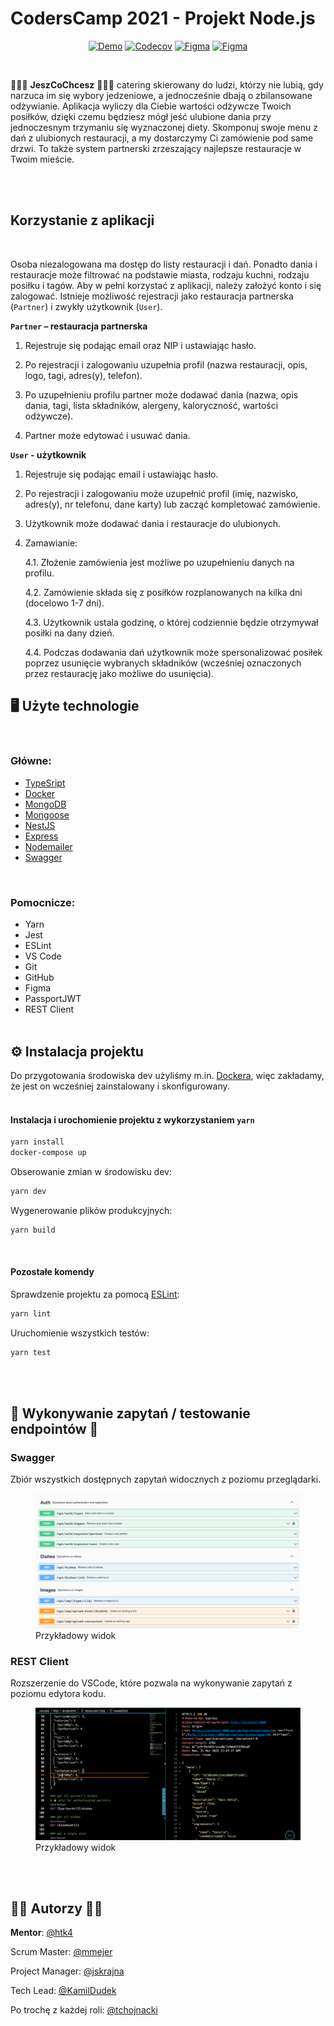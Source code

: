 # CodersCamp 2021 - Projekt Node.js

<div align="center">

[![Demo](https://img.shields.io/badge/-demo-green?logo=github)](https://www.figma.com/file/51gzaCTbilz6X9r0PZxmhX/Project.Fullstack?node-id=0%3A1)
[![Codecov](https://img.shields.io/codecov/c/github/CodersCamp2021-HK/CodersCamp2021.Project.Fullstack?logo=codecov)](https://app.codecov.io/gh/CodersCamp2021-HK/CodersCamp2021.Project.Fullstack)
[![Figma](https://img.shields.io/badge/-Figma-blueviolet?logo=figma)](https://www.figma.com/file/Cwxh4WHHLxBhhyxJQIgsI9/Project.Fullstack?node-id=10%3A13)
[![Figma](https://img.shields.io/badge/-figJam-violet?logo=figJam)](https://www.figma.com/file/51gzaCTbilz6X9r0PZxmhX/Project.Fullstack?node-id=0%3A1)

</div>

<br/>

<p>
🍲🍝🍜 <strong>JeszCoChcesz</strong> 🍲🍝🍜 catering skierowany do ludzi, którzy nie lubią, gdy narzuca im się wybory jedzeniowe, a jednocześnie dbają o zbilansowane odżywianie. Aplikacja wyliczy dla Ciebie wartości odżywcze Twoich posiłków, dzięki czemu będziesz mógł jeść ulubione dania przy jednoczesnym trzymaniu się wyznaczonej diety. Skomponuj swoje menu z dań z ulubionych restauracji, a my dostarczymy Ci zamówienie pod same drzwi. To także system partnerski zrzeszający najlepsze restauracje w Twoim mieście.</p>

<br/>
<br/>

## Korzystanie z aplikacji

<br/>

Osoba niezalogowana ma dostęp do listy restauracji i dań. Ponadto dania i restauracje może filtrować na podstawie miasta, rodzaju kuchni, rodzaju posiłku i tagów.
Aby w pełni korzystać z aplikacji, należy założyć konto i się zalogować. Istnieje możliwość rejestracji jako restauracja partnerska (`Partner`) i zwykły użytkownik (`User`).

**`Partner` – restauracja partnerska**

1. Rejestruje się podając email oraz NIP i ustawiając hasło.

2. Po rejestracji i zalogowaniu uzupełnia profil (nazwa restauracji, opis, logo, tagi, adres(y), telefon).

3. Po uzupełnieniu profilu partner może dodawać dania (nazwa, opis dania, tagi, lista składników, alergeny, kaloryczność, wartości odżywcze).

4. Partner może edytować i usuwać dania.

**`User` - użytkownik**

1. Rejestruje się podając email i ustawiając hasło.
2. Po rejestracji i zalogowaniu może uzupełnić profil (imię, nazwisko, adres(y), nr telefonu, dane karty) lub zacząć kompletować zamówienie.
3. Użytkownik może dodawać dania i restauracje do ulubionych.
4. Zamawianie:

   4.1. Złożenie zamówienia jest możliwe po uzupełnieniu danych na profilu.

   4.2. Zamówienie składa się z posiłków rozplanowanych na kilka dni (docelowo 1-7 dni).

   4.3. Użytkownik ustala godzinę, o której codziennie będzie otrzymywał posiłki na dany dzień.

   4.4. Podczas dodawania dań użytkownik może spersonalizować posiłek poprzez usunięcie wybranych składników (wcześniej oznaczonych przez restaurację jako możliwe do usunięcia).

## 🖥️ Użyte technologie

<br/>

### Główne:

- [TypeSript](https://www.typescriptlang.org/docs/)
- [Docker](https://docs.docker.com/get-docker/)
- [MongoDB](https://www.mongodb.com/)
- [Mongoose](https://mongoosejs.com/)
- [NestJS](https://nestjs.com/)
- [Express](https://expressjs.com/)
- [Nodemailer](https://nodemailer.com/)
- [Swagger](https://swagger.io/tools/swaggerhub/?&utm_medium=ppcg&utm_source=aw&utm_term=swagger&utm_content=511173019632&utm_campaign=SEM_SwaggerHub_PR_EMEA_ENG_EXT_Prospecting&awsearchcpc=1&gclid=CjwKCAjwxOCRBhA8EiwA0X8hiwxh7NHt37o-DaApRMBtiZ25QonxHVTKTew0Pa2SYAC6nDVzJnYD3xoCejMQAvD_BwE&gclsrc=aw.ds)

<br/>

### Pomocnicze:

- Yarn
- Jest
- ESLint
- VS Code
- Git
- GitHub
- Figma
- PassportJWT
- REST Client
  <br/>
  <br/>

## ⚙️ Instalacja projektu

Do przygotowania środowiska dev użyliśmy m.in. [Dockera](https://docs.docker.com/get-docker/), więc zakładamy, że jest on wcześniej zainstalowany i skonfigurowany.
<br/>
<br/>

#### Instalacja i urochomienie projektu z wykorzystaniem `yarn`

```bash
yarn install
docker-compose up
```

Obserowanie zmian w środowisku dev:

```bash
yarn dev
```

Wygenerowanie plików produkcyjnych:

```bash
yarn build
```

<br/>

#### Pozostałe komendy

Sprawdzenie projektu za pomocą [ESLint](https://eslint.org/):

```bash
yarn lint
```

Uruchomienie wszystkich testów:

```bash
yarn test
```

<br/>
<br/>

## 📢 Wykonywanie zapytań / testowanie endpointów 📣

### Swagger

Zbiór wszystkich dostępnych zapytań widocznych z poziomu przeglądarki.
<br/>

<figure>
    <img src="./docs/swagger.png" alt="">
    <figcaption>Przykładowy widok</figcaption>
</figure>

### REST Client

Rozszerzenie do VSCode, które pozwala na wykonywanie zapytań z poziomu edytora kodu.
<br/>

<figure>
    <img src="./docs/rest_client.png" alt="">
    <figcaption>Przykładowy widok</figcaption>
</figure>

<br/>
<br/>

## 👨‍💻 Autorzy 👩‍💻

**Mentor**: [@htk4](https://github.com/htk4)

Scrum Master: [@mmejer](https://github.com/mmejer)

Project Manager: [@jskrajna](https://github.com/jskrajna)

Tech Lead: [@KamilDudek](https://github.com/KamilDudek)

Po trochę z każdej roli: [@tchojnacki](https://github.com/tchojnacki)
